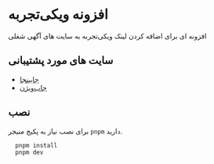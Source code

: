 # افزونه ویکی‌تجربه

افزونه ای برای اضافه کردن لینک ویکی‌تجربه به سایت های آگهی شغلی

## سایت های مورد پشتیبانی  

- [جابینجا](https://jobinja.ir)
- [جاب‌ویژن](https://jobvision.ir)

## نصب

برای نصب نیاز به پکیج منیجر `pnpm` دارید.

```bash
  pnpm install 
  pnpm dev
```
